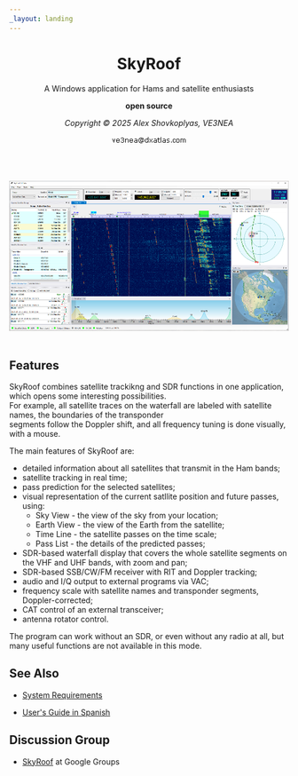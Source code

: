 ```yaml
---
_layout: landing
---
```


<center>

# SkyRoof

A Windows application for Hams and satellite enthusiasts

**open source**

_Copyright &copy; 2025 Alex Shovkoplyas, VE3NEA_

![email](images/email_me.png)

<br><br><br>
[
![Main Window](images/main_window_TH.png)
](images/main_window.png)
<br><br>
</center>

## Features

SkyRoof combines satellite trackikng and SDR functions in one application, which opens some interesting possibilities.
<br>
For example, all satellite traces on the waterfall are labeled with satellite names, the boundaries of the transponder
<br>
segments follow the Doppler shift, and all frequency tuning is done visually, with a mouse.

The main features of SkyRoof are:

- detailed information about all satellites that transmit in the Ham bands;
- satellite tracking in real time;
- pass prediction for the selected satellites;
- visual representation of the current satllite position and future passes, using:
  - Sky View - the view of the sky from your location;
  - Earth View - the view of the Earth from the satellite;
  - Time Line - the satellite passes on the time scale;
  - Pass List - the details of the predicted passes;
- SDR-based waterfall display that covers the whole satellite segments on the VHF and UHF bands, with zoom and pan;
- SDR-based SSB/CW/FM receiver with RIT and Doppler tracking;
- audio and I/Q output to external programs via VAC;
- frequency scale with satellite names and transponder segments, Doppler-corrected;
- CAT control of an external transceiver;
- antenna rotator control.

The program can work without an SDR, or even without any radio at all, but many useful functions are not available in this mode.

## See Also

- [System Requirements](users_guide/system_requirements.md)

- [User's Guide in Spanish](https://www.qsl.net/e/ea4bas//Manual/SkyRoof%20Manual_%20sp.pdf)

## Discussion Group

- [SkyRoof](https://groups.google.com/g/skyroof) at Google Groups
